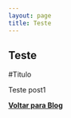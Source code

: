 ```yaml
---
layout: page
title: Teste
---
```


<div class="col-lg-12 text-center">
	<h2 class="section-heading text-uppercase">Teste</h2>
</div>

#Titulo

Teste post1

<div class="col-lg-12 text-center">
	<a href="https://jessesrodrigues.github.io/blog"><b>Voltar para Blog</b></a>
</div>

